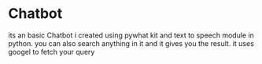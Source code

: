 # Chatbot
 its an basic  Chatbot i created using pywhat kit and text to speech module in python. you can also search anything in it and it gives you the result. it uses googel to fetch your query
